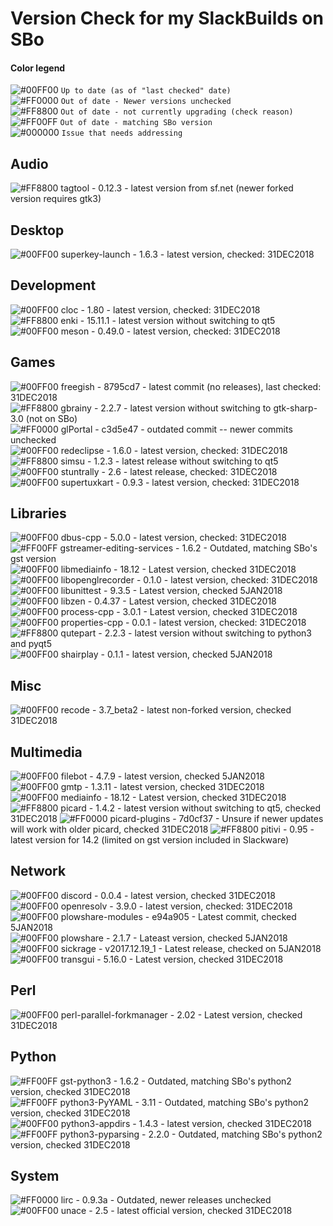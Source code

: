 # Version Check for my SlackBuilds on SBo

#### Color legend
![#00FF00](https://placehold.it/15/00FF00/000000?text=+) `Up to date (as of "last checked" date)`  
![#FF0000](https://placehold.it/15/FF0000/000000?text=+) `Out of date - Newer versions unchecked`  
![#FF8800](https://placehold.it/15/FF8800/000000?text=+) `Out of date - not currently upgrading (check reason)`  
![#FF00FF](https://placehold.it/15/FF00FF/000000?text=+) `Out of date - matching SBo version`  
![#000000](https://placehold.it/15/000000/000000?text=+) `Issue that needs addressing`  

## Audio
![#FF8800](https://placehold.it/15/FF8800/000000?text=+) tagtool - 0.12.3 - latest version from sf.net (newer forked version requires gtk3)  

## Desktop
![#00FF00](https://placehold.it/15/00FF00/000000?text=+) superkey-launch - 1.6.3 - latest version, checked: 31DEC2018  

## Development
![#00FF00](https://placehold.it/15/00FF00/000000?text=+) cloc - 1.80 - latest version, checked: 31DEC2018  
![#FF8800](https://placehold.it/15/FF8800/000000?text=+) enki - 15.11.1 - latest version without switching to qt5  
![#00FF00](https://placehold.it/15/00FF00/000000?text=+) meson - 0.49.0 - latest version, checked: 31DEC2018  

## Games
![#00FF00](https://placehold.it/15/00FF00/000000?text=+) freegish - 8795cd7 - latest commit (no releases), last checked: 31DEC2018  
![#FF8800](https://placehold.it/15/FF8800/000000?text=+) gbrainy - 2.2.7 - latest version without switching to gtk-sharp-3.0 (not on SBo)  
![#FF0000](https://placehold.it/15/FF0000/000000?text=+) glPortal - c3d5e47 - outdated commit -- newer commits unchecked  
![#00FF00](https://placehold.it/15/00FF00/000000?text=+) redeclipse - 1.6.0 - latest version, checked: 31DEC2018  
![#FF8800](https://placehold.it/15/FF8800/000000?text=+) simsu - 1.2.3 - latest release without switching to qt5  
![#00FF00](https://placehold.it/15/00FF00/000000?text=+) stuntrally - 2.6 - latest release, checked: 31DEC2018  
![#00FF00](https://placehold.it/15/00FF00/000000?text=+) supertuxkart - 0.9.3 - latest version, checked: 31DEC2018  

## Libraries
![#00FF00](https://placehold.it/15/00FF00/000000?text=+) dbus-cpp - 5.0.0 - latest version, checked: 31DEC2018  
![#FF00FF](https://placehold.it/15/FF00FF/000000?text=+) gstreamer-editing-services - 1.6.2 - Outdated, matching SBo's gst version  
![#00FF00](https://placehold.it/15/00FF00/000000?text=+) libmediainfo - 18.12 - Latest version, checked 31DEC2018  
![#00FF00](https://placehold.it/15/00FF00/000000?text=+) libopenglrecorder - 0.1.0 - latest version, checked: 31DEC2018  
![#00FF00](https://placehold.it/15/00FF00/000000?text=+) libunittest - 9.3.5 - Latest version, checked 5JAN2018  
![#00FF00](https://placehold.it/15/00FF00/000000?text=+) libzen - 0.4.37 - Latest version, checked 31DEC2018  
![#00FF00](https://placehold.it/15/00FF00/000000?text=+) process-cpp - 3.0.1 - Latest version, checked 31DEC2018  
![#00FF00](https://placehold.it/15/00FF00/000000?text=+) properties-cpp - 0.0.1 - latest version, checked: 31DEC2018  
![#FF8800](https://placehold.it/15/FF8800/000000?text=+) qutepart - 2.2.3 - latest version without switching to python3 and pyqt5  
![#00FF00](https://placehold.it/15/00FF00/000000?text=+) shairplay - 0.1.1 - latest version, checked 5JAN2018  

## Misc
![#00FF00](https://placehold.it/15/00FF00/000000?text=+) recode - 3.7_beta2 - latest non-forked version, checked 31DEC2018  

## Multimedia
![#00FF00](https://placehold.it/15/00FF00/000000?text=+) filebot - 4.7.9 - latest version, checked 5JAN2018  
![#00FF00](https://placehold.it/15/00FF00/000000?text=+) gmtp - 1.3.11 - latest version, checked 31DEC2018  
![#00FF00](https://placehold.it/15/00FF00/000000?text=+) mediainfo - 18.12 - Latest version, checked 31DEC2018  
![#FF8800](https://placehold.it/15/FF8800/000000?text=+) picard - 1.4.2 - latest version without switching to qt5, checked 31DEC2018 
![#FF0000](https://placehold.it/15/FF0000/000000?text=+) picard-plugins - 7d0cf37 - Unsure if newer updates will work with older picard, checked 31DEC2018
![#FF8800](https://placehold.it/15/FF8800/000000?text=+) pitivi - 0.95 - latest version for 14.2 (limited on gst version included in Slackware)  

## Network
![#00FF00](https://placehold.it/15/00FF00/000000?text=+) discord - 0.0.4 - latest version, checked 31DEC2018  
![#00FF00](https://placehold.it/15/00FF00/000000?text=+) openresolv - 3.9.0 - latest version, checked: 31DEC2018  
![#00FF00](https://placehold.it/15/00FF00/000000?text=+) plowshare-modules - e94a905 - Latest commit, checked 5JAN2018  
![#00FF00](https://placehold.it/15/00FF00/000000?text=+) plowshare - 2.1.7 - Lateast version, checked 5JAN2018  
![#00FF00](https://placehold.it/15/00FF00/000000?text=+) sickrage - v2017.12.19_1 - Latest release, checked on 5JAN2018  
![#00FF00](https://placehold.it/15/00FF00/000000?text=+) transgui - 5.16.0 - Latest version, checked 31DEC2018  

## Perl
![#00FF00](https://placehold.it/15/00FF00/000000?text=+) perl-parallel-forkmanager - 2.02 - Latest version, checked 31DEC2018

## Python
![#FF00FF](https://placehold.it/15/FF00FF/000000?text=+) gst-python3 - 1.6.2 - Outdated, matching SBo's python2 version, checked 31DEC2018  
![#FF00FF](https://placehold.it/15/FF00FF/000000?text=+) python3-PyYAML - 3.11 - Outdated, matching SBo's python2 version, checked 31DEC2018  
![#00FF00](https://placehold.it/15/00FF00/000000?text=+) python3-appdirs - 1.4.3 - latest version, checked 31DEC2018  
![#FF00FF](https://placehold.it/15/FF00FF/000000?text=+) python3-pyparsing - 2.2.0 - Outdated, matching SBo's python2 version, checked 31DEC2018  

## System
![#FF0000](https://placehold.it/15/FF0000/000000?text=+) lirc - 0.9.3a - Outdated, newer releases unchecked  
![#00FF00](https://placehold.it/15/00FF00/000000?text=+) unace - 2.5 - latest official version, checked 31DEC2018  
